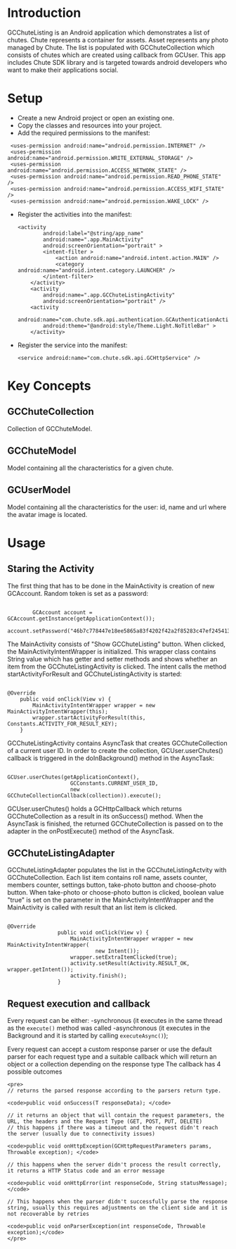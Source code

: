 
Introduction
====

GCChuteListing is an Android application which demonstrates a list of chutes. Chute represents a container for assets. Asset represents any photo managed by Chute. The list is populated with GCChuteCollection which consists of chutes which are created using callback from GCUser. This app includes Chute SDK library and is targeted towards android developers who want to make their applications social.  


Setup
====

- Create a new Android project or open an existing one.
- Copy the classes and resources into your project.
- Add the required permissions to the manifest:

 ```
  <uses-permission android:name="android.permission.INTERNET" />
  <uses-permission android:name="android.permission.WRITE_EXTERNAL_STORAGE" />
  <uses-permission android:name="android.permission.ACCESS_NETWORK_STATE" />
  <uses-permission android:name="android.permission.READ_PHONE_STATE" />
  <uses-permission android:name="android.permission.ACCESS_WIFI_STATE" />
  <uses-permission android:name="android.permission.WAKE_LOCK" />
 ```
- Register the activities into the manifest:
  
    ```
    <activity
            android:label="@string/app_name"
            android:name=".app.MainActivity"
            android:screenOrientation="portrait" >
            <intent-filter >
                <action android:name="android.intent.action.MAIN" />
                <category android:name="android.intent.category.LAUNCHER" />
            </intent-filter>
        </activity>
        <activity
            android:name=".app.GCChuteListingActivity"
            android:screenOrientation="portrait" />
        <activity
            android:name="com.chute.sdk.api.authentication.GCAuthenticationActivity"
            android:theme="@android:style/Theme.Light.NoTitleBar" >
        </activity>
    ```
- Register the service into the manifest:

  ```
  <service android:name="com.chute.sdk.api.GCHttpService" />
  ```

Key Concepts
========

## GCChuteCollection
Collection of GCChuteModel.

## GCChuteModel
Model containing all the characteristics for a given chute.

## GCUserModel
Model containing all the characteristics for the user: id, name and url where the avatar image is located.


Usage
========

## Staring the Activity
The first thing that has to be done in the MainActivity is creation of new GCAccount. Random token is set as a password:
<pre><code>
        GCAccount account = GCAccount.getInstance(getApplicationContext());
		account.setPassword("46b7c778447e18ee5865a83f4202f42a2f85283c47ef24541366509235d8eccf");
</code></pre>
The MainActivity consists of "Show GCChuteListing" button. When clicked, the MainActivityIntentWrapper is initialized. 
This wrapper class contains String value which has getter and setter methods and shows whether an item from the GCChuteListingActivity is clicked.
The intent calls the method startActivityForResult and GCChuteListingActivity is started:
<pre><code>
@Override
	public void onClick(View v) {
		MainActivityIntentWrapper wrapper = new MainActivityIntentWrapper(this);
		wrapper.startActivityForResult(this, Constants.ACTIVITY_FOR_RESULT_KEY);
	}
</code></pre>
GCChuteListingActivity contains AsyncTask that creates GCChuteCollection of a current user ID. In order to create the collection, GCUser.userChutes() callback is triggered in the doInBackground() method in the AsyncTask:
<pre><code>
GCUser.userChutes(getApplicationContext(),
					GCConstants.CURRENT_USER_ID,
					new GCChuteCollectionCallback(collection)).execute();
</code></pre>
GCUser.userChutes() holds a GCHttpCallback<GCChuteCollection> which returns GCChuteCollection as a result in its onSuccess() method.
When the AsyncTask is finished, the returned GCChuteCollection is passed on to the adapter in the onPostExecute() method of the AsyncTask.

## GCChuteListingAdapter
GCChuteListingAdapter populates the list in the GCChuteListingActvity with GCChuteCollection. Each list item contains roll name, assets counter, members counter, settings button, take-photo button and choose-photo button.
When take-photo or choose-photo button is clicked, boolean value "true" is set on the parameter in the MainActivityIntentWrapper and the MainActivity is called with result that an list item is clicked.
<pre><code>
@Override
				public void onClick(View v) {
					MainActivityIntentWrapper wrapper = new MainActivityIntentWrapper(
							new Intent());
					wrapper.setExtraItemClicked(true);
					activity.setResult(Activity.RESULT_OK, wrapper.getIntent());
					activity.finish();
				}					
</code></pre>					
					
## Request execution and callback

 Every request can be either:
-synchronous (it executes in the same thread as the <code>execute()</code> method was called
-asynchronous (it executes in the Background and it is started by calling <code>executeAsync()</code>);

 Every request can accept a custom response parser or use the default parser for each request type and a suitable callback which will return an object or a collection depending on the response type
 The callback has 4 possible outcomes

	<pre>
	// returns the parsed response according to the parsers return type.
	
	<code>public void onSuccess(T responseData); </code>
    
	// it returns an object that will contain the request parameters, the URL, the headers and the Request Type (GET, POST, PUT, DELETE)
	// this happens if there was a timeout and the request didn't reach the server (usually due to connectivity issues)
    
	<code>public void onHttpException(GCHttpRequestParameters params, Throwable exception); </code>
	
	// this happens when the server didn't process the result correctly, it returns a HTTP Status code and an error message
    
	<code>public void onHttpError(int responseCode, String statusMessage);</code>
	
	// This happens when the parser didn't successfully parse the response string, usually this requires adjustments on the client side and it is not recoverable by retries
	
	<code>public void onParserException(int responseCode, Throwable exception);</code>
	</pre>
	


